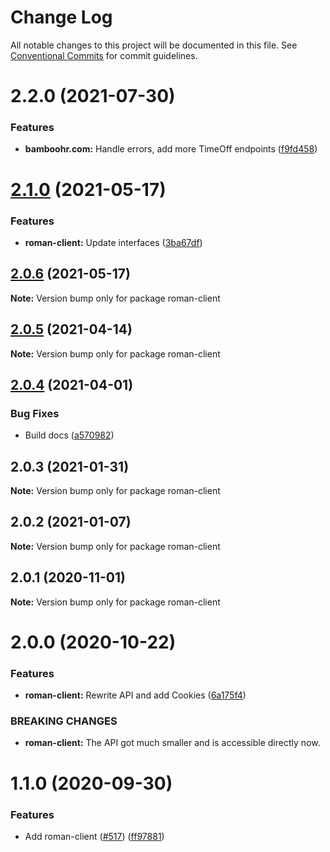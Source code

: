 # Change Log

All notable changes to this project will be documented in this file.
See [Conventional Commits](https://conventionalcommits.org) for commit guidelines.

# 2.2.0 (2021-07-30)


### Features

* **bamboohr.com:** Handle errors, add more TimeOff endpoints ([f9fd458](https://github.com/ffflorian/api-clients/tree/main/packages/roman-client/commit/f9fd458bf04253e01371e128d9ef06378700329c))





# [2.1.0](https://github.com/ffflorian/api-clients/tree/main/packages/roman-client/compare/roman-client@2.0.6...roman-client@2.1.0) (2021-05-17)


### Features

* **roman-client:** Update interfaces ([3ba67df](https://github.com/ffflorian/api-clients/tree/main/packages/roman-client/commit/3ba67df313381f28c9151ac5d93ad7ec253f7a1e))





## [2.0.6](https://github.com/ffflorian/api-clients/tree/main/packages/roman-client/compare/roman-client@2.0.5...roman-client@2.0.6) (2021-05-17)

**Note:** Version bump only for package roman-client





## [2.0.5](https://github.com/ffflorian/api-clients/tree/main/packages/roman-client/compare/roman-client@2.0.4...roman-client@2.0.5) (2021-04-14)

**Note:** Version bump only for package roman-client





## [2.0.4](https://github.com/ffflorian/api-clients/tree/main/packages/roman-client/compare/roman-client@2.0.3...roman-client@2.0.4) (2021-04-01)


### Bug Fixes

* Build docs ([a570982](https://github.com/ffflorian/api-clients/tree/main/packages/roman-client/commit/a570982a1df4b83b2a958c16bfecae7fb3af2ebe))





## 2.0.3 (2021-01-31)

**Note:** Version bump only for package roman-client





## 2.0.2 (2021-01-07)

**Note:** Version bump only for package roman-client





## 2.0.1 (2020-11-01)

**Note:** Version bump only for package roman-client





# 2.0.0 (2020-10-22)


### Features

* **roman-client:** Rewrite API and add Cookies ([6a175f4](https://github.com/ffflorian/api-clients/tree/main/packages/roman-client/commit/6a175f4b447e766064ef4f83e87919b3a0302768))


### BREAKING CHANGES

* **roman-client:** The API got much smaller and is accessible directly now.





# 1.1.0 (2020-09-30)


### Features

* Add roman-client ([#517](https://github.com/ffflorian/api-clients/tree/main/packages/roman-client/issues/517)) ([ff97881](https://github.com/ffflorian/api-clients/tree/main/packages/roman-client/commit/ff97881a1fc0bcc5938fa6a2ed842cdbf30d2a7a))
